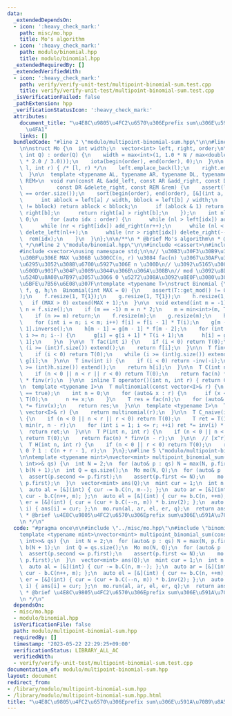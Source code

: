 ```yaml
---
data:
  _extendedDependsOn:
  - icon: ':heavy_check_mark:'
    path: misc/mo.hpp
    title: Mo's algorithm
  - icon: ':heavy_check_mark:'
    path: modulo/binomial.hpp
    title: modulo/binomial.hpp
  _extendedRequiredBy: []
  _extendedVerifiedWith:
  - icon: ':heavy_check_mark:'
    path: verify/verify-unit-test/multipoint-binomial-sum.test.cpp
    title: verify/verify-unit-test/multipoint-binomial-sum.test.cpp
  _isVerificationFailed: false
  _pathExtension: hpp
  _verificationStatusIcon: ':heavy_check_mark:'
  attributes:
    document_title: "\u4E8C\u9805\u4FC2\u6570\u306Eprefix sum\u306E\u591A\u70B9\u8A55\
      \u4FA1"
    links: []
  bundledCode: "#line 2 \"modulo/multipoint-binomial-sum.hpp\"\n\n#line 2 \"misc/mo.hpp\"\
    \n\nstruct Mo {\n  int width;\n  vector<int> left, right, order;\n\n  Mo(int N,\
    \ int Q) : order(Q) {\n    width = max<int>(1, 1.0 * N / max<double>(1.0, sqrt(Q\
    \ * 2.0 / 3.0)));\n    iota(begin(order), end(order), 0);\n  }\n\n  void insert(int\
    \ l, int r) { /* [l, r) */\n    left.emplace_back(l);\n    right.emplace_back(r);\n\
    \  }\n\n  template <typename AL, typename AR, typename DL, typename DR, typename\
    \ REM>\n  void run(const AL &add_left, const AR &add_right, const DL &delete_left,\n\
    \           const DR &delete_right, const REM &rem) {\n    assert(left.size()\
    \ == order.size());\n    sort(begin(order), end(order), [&](int a, int b) {\n\
    \      int ablock = left[a] / width, bblock = left[b] / width;\n      if (ablock\
    \ != bblock) return ablock < bblock;\n      if (ablock & 1) return right[a] <\
    \ right[b];\n      return right[a] > right[b];\n    });\n    int nl = 0, nr =\
    \ 0;\n    for (auto idx : order) {\n      while (nl > left[idx]) add_left(--nl);\n\
    \      while (nr < right[idx]) add_right(nr++);\n      while (nl < left[idx])\
    \ delete_left(nl++);\n      while (nr > right[idx]) delete_right(--nr);\n    \
    \  rem(idx);\n    }\n  }\n};\n\n/**\n * @brief Mo's algorithm\n * @docs docs/misc/mo.md\n\
    \ */\n#line 2 \"modulo/binomial.hpp\"\n\n#include <cassert>\n#include <type_traits>\n\
    #include <vector>\nusing namespace std;\n\n// \u30B3\u30F3\u30B9\u30C8\u30E9\u30AF\
    \u30BF\u306E MAX \u306B \u300CC(n, r) \u3084 fac(n) \u3067\u30AF\u30A8\u30EA\u3092\
    \u6295\u3052\u308B\u6700\u5927\u306E n \u300D\n// \u3092\u5165\u308C\u308B\u3068\
    \u500D\u901F\u304F\u3089\u3044\u306B\u306A\u308B\n// mod \u3092\u8D85\u3048\u3066\
    \u524D\u8A08\u7B97\u3057\u3066 0 \u5272\u308A\u3092\u8E0F\u3080\u30D0\u30B0\u306F\
    \u5BFE\u7B56\u6E08\u307F\ntemplate <typename T>\nstruct Binomial {\n  vector<T>\
    \ f, g, h;\n  Binomial(int MAX = 0) {\n    assert(T::get_mod() != 0 && \"Binomial<mint>()\"\
    );\n    f.resize(1, T{1});\n    g.resize(1, T{1});\n    h.resize(1, T{1});\n \
    \   if (MAX > 0) extend(MAX + 1);\n  }\n\n  void extend(int m = -1) {\n    int\
    \ n = f.size();\n    if (m == -1) m = n * 2;\n    m = min<int>(m, T::get_mod());\n\
    \    if (n >= m) return;\n    f.resize(m);\n    g.resize(m);\n    h.resize(m);\n\
    \    for (int i = n; i < m; i++) f[i] = f[i - 1] * T(i);\n    g[m - 1] = f[m -\
    \ 1].inverse();\n    h[m - 1] = g[m - 1] * f[m - 2];\n    for (int i = m - 2;\
    \ i >= n; i--) {\n      g[i] = g[i + 1] * T(i + 1);\n      h[i] = g[i] * f[i -\
    \ 1];\n    }\n  }\n\n  T fac(int i) {\n    if (i < 0) return T(0);\n    while\
    \ (i >= (int)f.size()) extend();\n    return f[i];\n  }\n\n  T finv(int i) {\n\
    \    if (i < 0) return T(0);\n    while (i >= (int)g.size()) extend();\n    return\
    \ g[i];\n  }\n\n  T inv(int i) {\n    if (i < 0) return -inv(-i);\n    while (i\
    \ >= (int)h.size()) extend();\n    return h[i];\n  }\n\n  T C(int n, int r) {\n\
    \    if (n < 0 || n < r || r < 0) return T(0);\n    return fac(n) * finv(n - r)\
    \ * finv(r);\n  }\n\n  inline T operator()(int n, int r) { return C(n, r); }\n\
    \n  template <typename I>\n  T multinomial(const vector<I>& r) {\n    static_assert(is_integral<I>::value\
    \ == true);\n    int n = 0;\n    for (auto& x : r) {\n      if (x < 0) return\
    \ T(0);\n      n += x;\n    }\n    T res = fac(n);\n    for (auto& x : r) res\
    \ *= finv(x);\n    return res;\n  }\n\n  template <typename I>\n  T operator()(const\
    \ vector<I>& r) {\n    return multinomial(r);\n  }\n\n  T C_naive(int n, int r)\
    \ {\n    if (n < 0 || n < r || r < 0) return T(0);\n    T ret = T(1);\n    r =\
    \ min(r, n - r);\n    for (int i = 1; i <= r; ++i) ret *= inv(i) * (n--);\n  \
    \  return ret;\n  }\n\n  T P(int n, int r) {\n    if (n < 0 || n < r || r < 0)\
    \ return T(0);\n    return fac(n) * finv(n - r);\n  }\n\n  // [x^r] 1 / (1-x)^n\n\
    \  T H(int n, int r) {\n    if (n < 0 || r < 0) return T(0);\n    return r ==\
    \ 0 ? 1 : C(n + r - 1, r);\n  }\n};\n#line 5 \"modulo/multipoint-binomial-sum.hpp\"\
    \n\ntemplate <typename mint>\nvector<mint> multipoint_binomial_sum(const vector<pair<int,\
    \ int>>& qs) {\n  int N = 2;\n  for (auto& p : qs) N = max(N, p.first);\n  Binomial<mint>\
    \ b(N + 1);\n  int Q = qs.size();\n  Mo mo(N, Q);\n  for (auto& p : qs) {\n  \
    \  assert(p.second <= p.first);\n    assert(p.first <= N);\n    mo.insert(p.second,\
    \ p.first);\n  }\n  vector<mint> ans(Q);\n  mint cur = 1;\n  int n = 0, m = 0;\n\
    \  auto al = [&](int) { cur -= b.C(n, m--); };\n  auto ar = [&](int) { cur +=\
    \ cur - b.C(n++, m); };\n  auto el = [&](int) { cur += b.C(n, ++m); };\n  auto\
    \ er = [&](int) { cur = (cur + b.C(--n, m)) * b.inv(2); };\n  auto q = [&](int\
    \ i) { ans[i] = cur; };\n  mo.run(al, ar, el, er, q);\n  return ans;\n}\n\n/**\n\
    \ * @brief \u4E8C\u9805\u4FC2\u6570\u306Eprefix sum\u306E\u591A\u70B9\u8A55\u4FA1\
    \n */\n"
  code: "#pragma once\n\n#include \"../misc/mo.hpp\"\n#include \"binomial.hpp\"\n\n\
    template <typename mint>\nvector<mint> multipoint_binomial_sum(const vector<pair<int,\
    \ int>>& qs) {\n  int N = 2;\n  for (auto& p : qs) N = max(N, p.first);\n  Binomial<mint>\
    \ b(N + 1);\n  int Q = qs.size();\n  Mo mo(N, Q);\n  for (auto& p : qs) {\n  \
    \  assert(p.second <= p.first);\n    assert(p.first <= N);\n    mo.insert(p.second,\
    \ p.first);\n  }\n  vector<mint> ans(Q);\n  mint cur = 1;\n  int n = 0, m = 0;\n\
    \  auto al = [&](int) { cur -= b.C(n, m--); };\n  auto ar = [&](int) { cur +=\
    \ cur - b.C(n++, m); };\n  auto el = [&](int) { cur += b.C(n, ++m); };\n  auto\
    \ er = [&](int) { cur = (cur + b.C(--n, m)) * b.inv(2); };\n  auto q = [&](int\
    \ i) { ans[i] = cur; };\n  mo.run(al, ar, el, er, q);\n  return ans;\n}\n\n/**\n\
    \ * @brief \u4E8C\u9805\u4FC2\u6570\u306Eprefix sum\u306E\u591A\u70B9\u8A55\u4FA1\
    \n */\n"
  dependsOn:
  - misc/mo.hpp
  - modulo/binomial.hpp
  isVerificationFile: false
  path: modulo/multipoint-binomial-sum.hpp
  requiredBy: []
  timestamp: '2023-05-22 22:29:25+09:00'
  verificationStatus: LIBRARY_ALL_AC
  verifiedWith:
  - verify/verify-unit-test/multipoint-binomial-sum.test.cpp
documentation_of: modulo/multipoint-binomial-sum.hpp
layout: document
redirect_from:
- /library/modulo/multipoint-binomial-sum.hpp
- /library/modulo/multipoint-binomial-sum.hpp.html
title: "\u4E8C\u9805\u4FC2\u6570\u306Eprefix sum\u306E\u591A\u70B9\u8A55\u4FA1"
---
```

